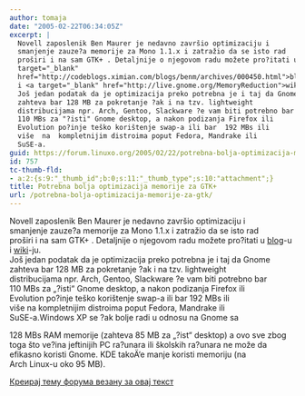 ```yaml
---
author: tomaja
date: "2005-02-22T06:34:05Z"
excerpt: |
  Novell zaposlenik Ben Maurer je nedavno završio optimizaciju i
  smanjenje zauze?a memorije za Mono 1.1.x i zatražio da se isto rad
  proširi i na sam GTK+ . Detaljnije o njegovom radu možete pro?itati u <a
  target="_blank"
  href="http://codeblogs.ximian.com/blogs/benm/archives/000450.html">blog</a>-u
  i <a target="_blank" href="http://live.gnome.org/MemoryReduction">wiki</a>-ju.
  Još jedan podatak da je optimizacija preko potrebna je i taj da Gnome
  zahteva bar 128 MB za pokretanje ?ak i na tzv. lightweight
  distribucijama npr. Arch, Gentoo, Slackware ?e vam biti potrebno bar
  110 MBs za "?isti" Gnome desktop, a nakon podizanja Firefox ili
  Evolution po?inje teško korištenje swap-a ili bar  192 MBs ili
  više  na  kompletnijim distroima poput Fedora, Mandrake ili
  SuSE-a.
guid: https://forum.linuxo.org/2005/02/22/potrebna-bolja-optimizacija-memorije-za-gtk/
id: 757
tc-thumb-fld:
- a:2:{s:9:"_thumb_id";b:0;s:11:"_thumb_type";s:10:"attachment";}
title: Potrebna bolja optimizacija memorije za GTK+
url: /potrebna-bolja-optimizacija-memorije-za-gtk/
---
```

Novell zaposlenik Ben Maurer je nedavno završio optimizaciju i  
smanjenje zauze?a memorije za Mono 1.1.x i zatražio da se isto rad  
proširi i na sam GTK+ . Detaljnije o njegovom radu možete pro?itati u <a
target="_blank"
href="http://codeblogs.ximian.com/blogs/benm/archives/000450.html">blog</a>-u  
i <a target="_blank" href="http://live.gnome.org/MemoryReduction">wiki</a>-ju.  
Još jedan podatak da je optimizacija preko potrebna je i taj da Gnome  
zahteva bar 128 MB za pokretanje ?ak i na tzv. lightweight  
distribucijama npr. Arch, Gentoo, Slackware ?e vam biti potrebno bar  
110 MBs za &#8222;?isti&#8220; Gnome desktop, a nakon podizanja Firefox ili  
Evolution po?inje teško korištenje swap-a ili bar 192 MBs ili  
više na kompletnijim distroima poput Fedora, Mandrake ili  
SuSE-a.<!--break-->Windows XP se ?ak bolje radi u odnosu na Gnome sa

  
128 MBs RAM memorije (zahteva 85 MB za &#8222;?ist&#8220; desktop) a ovo sve zbog  
toga što ve?ina jeftinijih PC ra?unara ili školskih ra?unara ne može da  
efikasno koristi Gnome. KDE takoÄ‘e manje koristi memoriju (na  
Arch Linux-u oko 95 MB). 

[Креирај тему форума везану за овај текст](https://linuxo.org/nova-tema-na-forumu/?se_pid=757)